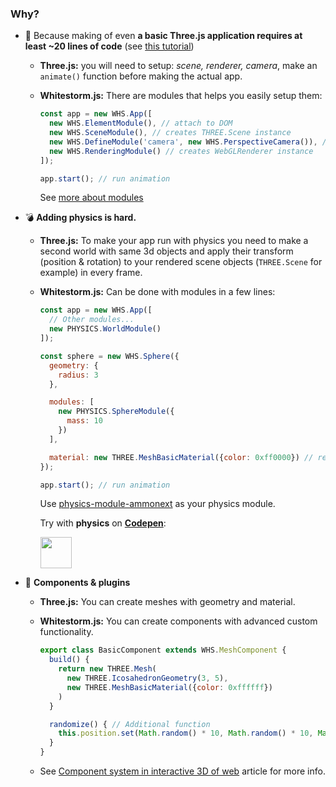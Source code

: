 ### Why?
* 🤔 Because making of even **a basic Three.js application requires at least ~20 lines of code** (see [this tutorial](https://threejs.org/docs/index.html#manual/introduction/Creating-a-scene))
  - **Three.js:** you will need to setup: _scene, renderer, camera_, make an `animate()` function before making the actual app.
  - **Whitestorm.js:** There are modules that helps you easily setup them:

    ```javascript
    const app = new WHS.App([
      new WHS.ElementModule(), // attach to DOM
      new WHS.SceneModule(), // creates THREE.Scene instance
      new WHS.DefineModule('camera', new WHS.PerspectiveCamera()), // creates PerspectiveCamera instance
      new WHS.RenderingModule() // creates WebGLRenderer instance
    ]);

    app.start(); // run animation
    ```

    See [more about modules](https://medium.com/whitestormjs-framework/migrating-to-whitestormjs-v2-beta-module-system-2eeaeda08a80#.qqdn2mhct)

* 💣 **Adding physics is hard.**
  - **Three.js:** To make your app run with physics you need to make a second world with same 3d objects and apply their transform (position & rotation) to your rendered scene objects (`THREE.Scene` for example) in every frame.
  - **Whitestorm.js:** Can be done with modules in a few lines:

    ```javascript
    const app = new WHS.App([
      // Other modules...
      new PHYSICS.WorldModule()
    ]);

    const sphere = new WHS.Sphere({
      geometry: {
        radius: 3
      },

      modules: [
        new PHYSICS.SphereModule({
          mass: 10
        })
      ],

      material: new THREE.MeshBasicMaterial({color: 0xff0000}) // red material
    });

    app.start(); // run animation
    ```

    Use [physics-module-ammonext](https://github.com/WhitestormJS/physics-module-ammonext) as your physics module.

    Try with **physics** on [**Codepen**](http://codepen.io/sasha240100/pen/wgEXwN):

    <a href="http://codepen.io/sasha240100/pen/wgEXwN"><img src="http://i.imgur.com/AcsnqTs.png" height="50" /></a>


* 🔌 **Components & plugins**
  - **Three.js:** You can create meshes with geometry and material.
  - **Whitestorm.js:** You can create components with advanced custom functionality.

    ```javascript
    export class BasicComponent extends WHS.MeshComponent {
      build() {
        return new THREE.Mesh(
          new THREE.IcosahedronGeometry(3, 5),
          new THREE.MeshBasicMaterial({color: 0xffffff})
        )
      }

      randomize() { // Additional function
        this.position.set(Math.random() * 10, Math.random() * 10, Math.random() * 10);
      }
    }
    ```

  - See [Component system in interactive 3D of web](https://medium.com/@_alex_buzin/component-system-in-interactive-3d-of-web-18348eecf270#.lynivy4ut) article for more info.
